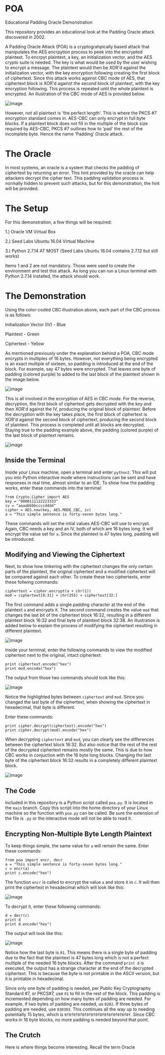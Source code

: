 # POA
Educational Padding Oracle Demonstration

This repository provides an educational look at the Padding Oracle attack discovered in 2002.

A Padding Oracle Attack (POA) is a cryptograhpically based attack that manipulates the AES encrpytion process to peek into the encrypted plaintext. To encrpyt plaintext, a key, an initialization vector, and the AES crypto suite is needed. The key is what would be used by the user wishing to encrypt a message. The plaintext would then be XOR'd against the initialization vector, with the key encryption following creating the first block of ciphertext. Since this attack works against CBC mode of AES, that ciphertext block is XOR'd against the second block of plaintext, with the key encryption following. This process is repeated until the whole plaintext is encrypted. An illustration of the CBC mode of AES is provided below.

![image](https://user-images.githubusercontent.com/82915527/166330389-38547110-f0fc-42ec-b18c-985c2ce6d565.png)

However, not all plaintext is 'the perfect length'. This is where the PKCS #7 encryption standard comes in. AES-CBC can only encrypt in full byte blocks. If a plaintext block does not fill in the multiple of the block size required by AES-CBC, PKCS #7 outlines how to 'pad' the rest of the incomplete byte. Hence the name 'Padding' Oracle attack.

# The Oracle

In most systems, an oracle is a system that checks the padding of ciphertext by returning an error. This hint provided by the oracle can help attackers decrypt the cipher text. This padding validation process is normally hidden to prevent such attacks, but for this demonstration, the hint will be provided. 

# The Setup

For this demonstration, a few things will be required:

1.) Oracle VM Virtual Box

2.) Seed Labs Ubuntu 16.04 Virtual Machine

3.) Python 2.7.14 AT MOST (Seed Labs Ubuntu 16.04 contains 2.7.12 but still works)

Items 1 and 2 are not mandatory. Those were used to create the environment and test this attack. As long you can run a Linux terminal with Python 2.7.14 installed, the attack should work.

# The Demonstration

Using the color-coded CBC illustration above, each part of the CBC process is as follows:

Initialization Vector (IV) - Blue

Plaintext - Green

Ciphertext - Yellow

As mentioned previously under the explanation behind a POA, CBC mode encrypts in multiples of 16 bytes. However, not everything being encrypted is an exact multiple of sixteen, so padding is introduced at the end of the block. For example, say 47 bytes were encrypted. That leaves one byte of padding (colored purple) to added to the last block of the plaintext shown in the image below.

![image](https://user-images.githubusercontent.com/82915527/166332230-2475cde7-daf7-4a6a-b6ff-2b36cb692a62.png)

This is all involved in the ecnryption of AES in CBC mode. For the reverse, decryption, the first block of ciphertext gets decrypted with the key and then XOR'd against the IV, producing the original block of plaintext. Before the decryption with the key takes place, the first block of ciphertext is XOR'd against the second block of ciphertext, producing the second block of plaintext. This process is completed until all blocks are decrypted. Staying true to the padding example above, the padding (colored purple) of the last block of plaintext remains.

![image](https://user-images.githubusercontent.com/82915527/166332954-1d57a4cc-fe45-40b2-a2a3-8966236bb4fa.png)

## Inside the Terminal

Inside your Linux machine, open a terminal and enter ```python2```. This will put you into Python interactive mode where instructions can be sent and have responses in real time, almost similar to an IDE. To show how the padding works, enter these commands into the terminal:

```
from Crypto.Cipher import AES
key = "0000111122223333"
iv = "aaaabbbbccccdddd"
cipher = AES.new(key, AES.MODE_CBC, iv)
a = "This simple sentence is forty-seven bytes long."
```

These commands will set the intial values AES-CBC will use to encrypt. Again, CBC needs a key and an IV, both of which are 16 bytes long. It will encrypt the value set for ```a```. Since the plaintext is 47 bytes long, padding will be introduced. 

## Modifying and Viewing the Ciphertext

Next, to show how tinkering with the ciphertext changes the only certain parts of the plaintext, the original ciphertext and a modified ciphertext will be compared against each other. To create these two ciphertexts, enter these follwing commands:

```
ciphertext = cipher.encrypt(a + chr(1))
mod = ciphertext[0:31] + chr(255) + ciphertext[32:]
```

The first command adds a single padding character at the end of the plaintext ```a``` and encrypts it. The second command creates the value ```mod``` that changes the last bit of the ciphertext block 16:32, resulting in a different plaintext block 16:32 and final byte of plaintext block 32:38. An illustration is added below to explain the process of modifying the ciphertext resulting in different plaintext.

![image](https://user-images.githubusercontent.com/82915527/166391282-84cce946-d1f0-4c57-a8be-a4150b49383a.png)

Inside your terminal, enter the following commands to view the modified ciphertext next to the original, intact ciphertext:

```
print ciphertext.encode("hex")
print mod.encode("hex")
```
The output from those two commands should look like this:

![image](https://user-images.githubusercontent.com/82915527/166391491-9e3f0251-ef0d-4197-82b0-6d3b3519af3b.png)

Notice the highlighted bytes between ```ciphertext``` and ```mod```. Since you changed the last byte of the ciphertext, when showing the ciphertext in hexadecimal, that byte is different.

Enter these commands:

```
print cipher.decrypt(ciphertext).encode("hex")
print cipher.decrypt(mod).encode("hex")
```

When decrypting ```ciphertext``` and ```mod```, you can clearly see the differences between the ciphertext block 16:32. But also notice that the rest of the rest of the decrypted ciphertext remains mostly the same. This is due to how CBC works in conjuction with the 16 byte long blocks. Changing the last byte of the ciphertext block 16:32 results in a completely different plaintext block.

![image](https://user-images.githubusercontent.com/82915527/166392047-bda7b70a-f508-49d1-b92e-ad17bbbab87b.png)

## The Code

Included in this repository is a Python script called ```poa.py```. It is located in the ```main``` branch. Copy this script into the home directory of your Linux machine so the function with ```poa.py``` can be called. Be sure the extension of the file is ```.py``` or the interactive mode will not be able to read it.

## Encrypting Non-Multiple Byte Length Plaintext

To keep things simple, the same value for ```a``` will remain the same. Enter these commands:

```
from poa import encr, decr
a = "This simple sentence is forty-seven bytes long."
c = encr(a)
print c.encode("hex")
```

The function ```encr``` is called to encrypt the value ```a``` and store it in ```c```. It will then print the ciphertext in hexadecimal which will look like this:

![image](https://user-images.githubusercontent.com/82915527/166393407-2294e94a-456a-48d0-b80f-8c2155fd3b80.png)

To decrypt it, enter these following commands:

```
d = decr(c)
print d
print d.encode("hex")
```

The output will look like this:

![image](https://user-images.githubusercontent.com/82915527/166393517-791f507f-1689-4cbc-b1de-3ae85e356510.png)

Notice how the last byte is ```01```. This means there is a single byte of padding due to the fact that the plaintext is 47 bytes long which is not a perfect multiple of the needed 16 byte blocks. After the command ```print d``` is executed, the output has a strange character at the end of the decrypted ciphertext. This is because the byte is not printable in the ASCII version, but it is printable in hexadecimal.

Since only one byte of padding is needed, per Public Key Cryptography Standard #7, or PKCS#7, use ```01``` to fill in the rest of the block. This padding is incremented depending on how many bytes of padding are needed. For example, if two bytes of padding are needed, us ```0202```. If three bytes of padding are needed, use ```030303```. This continues all the way up to needing potentially 15 bytes, which is ```0f0f0f0f0f0f0f0f0f0f0f0f0f0f0f```. Since CBC works in 16 byte blocks, no more padding is needed beyond that point.

## The Crutch

Here is where things become interesting. Recall the term Oracle
